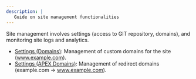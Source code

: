 ```yaml
---
description: |
   Guide on site management functionalities
---
```


Site management involves settings (access to GIT repository, domains), and
monitoring site logs and analytics.

- [Settings (Domains)](management/custom-domains): Management of custom domains
  for the site (www.example.com).
- [Settings (APEX Domains)](management/apex-domains): Management of redirect
  domains (example.com -> www.example.com).
